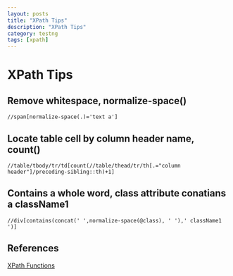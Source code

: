 ```yaml
---
layout: posts
title: "XPath Tips"
description: "XPath Tips"
category: testng
tags: [xpath]
---
```


# XPath Tips

## Remove whitespace, normalize-space()

```
//span[normalize-space(.)='text a']
```

## Locate table cell by column header name, count()

```
//table/tbody/tr/td[count(//table/thead/tr/th[.="column header"]/preceding-sibling::th)+1]
```

## Contains a whole word, class attribute conatians a className1
```
//div[contains(concat(' ',normalize-space(@class), ' '),' className1 ')]
```

## References
[XPath Functions](http://www.w3schools.com/xpath/xpath_functions.asp)


